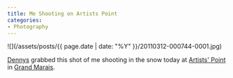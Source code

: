 ```yaml
---
title: Me Shooting on Artists Point
categories:
- Photography
---
```


![](/assets/posts/{{ page.date | date: "%Y" }}/20110312-000744-0001.jpg)
  



[Dennys](http://dennysphoto.com/) grabbed this shot of me shooting in the snow today at [Artists' Point](http://grandmarais.com/lake/lake.php?page=Artists%20Point) in [Grand Marais](http://grandmarais.com/).

